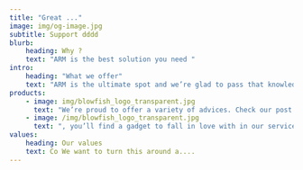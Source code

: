 ```yaml
---
title: "Great ..."
image: img/og-image.jpg
subtitle: Support dddd
blurb:
    heading: Why ?
    text: "ARM is the best solution you need "
intro:
    heading: "What we offer"
    text: "ARM is the ultimate spot and we’re glad to pass that knowledge to anyone."
products:
    - image: img/blowfish_logo_transparent.jpg
      text: "We’re proud to offer a variety of advices. Check our post or contact us directly for current availability."
    - image: /img/blowfish_logo_transparent.jpg
      text: ", you’ll find a gadget to fall in love with in our services."
values:
    heading: Our values
    text: Co We want to turn this around a....
---
```


